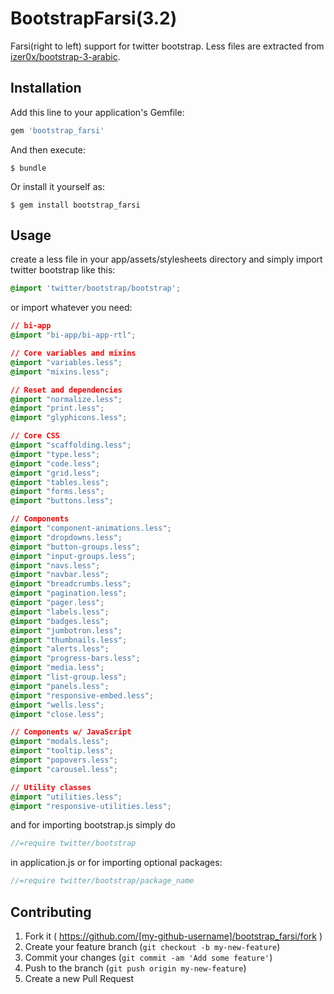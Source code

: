 # BootstrapFarsi(3.2)

Farsi(right to left) support for twitter bootstrap. Less files are extracted from [izer0x/bootstrap-3-arabic](https://github.com/izer0x/bootstrap-3-arabic/).

## Installation

Add this line to your application's Gemfile:

```ruby
gem 'bootstrap_farsi'
```

And then execute:

    $ bundle

Or install it yourself as:

    $ gem install bootstrap_farsi

## Usage

create a less file in your app/assets/stylesheets directory and simply import twitter bootstrap like this:
```css
@import 'twitter/bootstrap/bootstrap';
```

or import whatever you need:
```css
// bi-app
@import "bi-app/bi-app-rtl";

// Core variables and mixins
@import "variables.less";
@import "mixins.less";

// Reset and dependencies
@import "normalize.less";
@import "print.less";
@import "glyphicons.less";

// Core CSS
@import "scaffolding.less";
@import "type.less";
@import "code.less";
@import "grid.less";
@import "tables.less";
@import "forms.less";
@import "buttons.less";

// Components
@import "component-animations.less";
@import "dropdowns.less";
@import "button-groups.less";
@import "input-groups.less";
@import "navs.less";
@import "navbar.less";
@import "breadcrumbs.less";
@import "pagination.less";
@import "pager.less";
@import "labels.less";
@import "badges.less";
@import "jumbotron.less";
@import "thumbnails.less";
@import "alerts.less";
@import "progress-bars.less";
@import "media.less";
@import "list-group.less";
@import "panels.less";
@import "responsive-embed.less";
@import "wells.less";
@import "close.less";

// Components w/ JavaScript
@import "modals.less";
@import "tooltip.less";
@import "popovers.less";
@import "carousel.less";

// Utility classes
@import "utilities.less";
@import "responsive-utilities.less";
```

and for importing bootstrap.js simply do
```javascript
//=require twitter/bootstrap
```
in application.js or for importing optional packages:
```javascript
//=require twitter/bootstrap/package_name
```

## Contributing

1. Fork it ( https://github.com/[my-github-username]/bootstrap_farsi/fork )
2. Create your feature branch (`git checkout -b my-new-feature`)
3. Commit your changes (`git commit -am 'Add some feature'`)
4. Push to the branch (`git push origin my-new-feature`)
5. Create a new Pull Request
